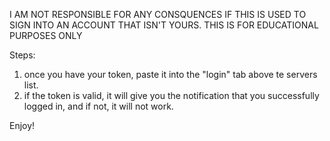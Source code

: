 I AM NOT RESPONSIBLE FOR ANY CONSQUENCES IF THIS IS USED TO SIGN INTO AN ACCOUNT THAT ISN'T YOURS. THIS IS FOR EDUCATIONAL PURPOSES ONLY

Steps:
 1. once you have your token, paste it into the "login" tab above te servers list.
 2. if the token is valid, it will give you the notification that you successfully logged in, and if not, it will not work.

Enjoy!

